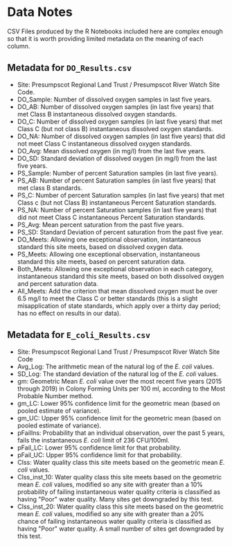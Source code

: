 # Data Notes

CSV Files produced by the R Notebooks included here are complex enough so that 
it is worth providing limited metadata on the meaning of each column.

## Metadata for `DO_Results.csv`
*  Site:  Presumpscot Regional Land Trust / Presumpscot River Watch Site Code.   
*  DO_Sample:  Number of dissolved oxygen samples in last five years.  
*  DO_AB:      Number of dissolved oxygen samples (in last five years) that met
   Class B instantaneous dissolved oxygen standards.  
*  DO_C:       Number of dissolved oxygen samples (in last five years) that met
   Class C (but not class B) instantaneous dissolved oxygen standards.  
*  DO_NA:      Number of dissolved oxygen samples (in last five years) that did
   not meet Class C instantaneous dissolved oxygen standards.  
*  DO_Avg:     Mean dissolved oxygen (in mg/l) from the last five years.  
*  DO_SD:      Standard deviation of dissolved oxygen (in mg/l) from the last
   five years.   
*  PS_Sample:  Number of percent Saturation samples (in last five years).  
*  PS_AB:      Number of percent Saturation samples (in last five years) that
   met class B standards.  
*  PS_C:       Number of percent Saturation samples (in last five years) that
   met Class c (but not Class B) instantaneous Percent Saturation standards.  
*  PS_NA:      Number of percent Saturation samples (in last five years) that
   did not meet Class C instantaneous Percent Saturation standards.  
*  PS_Avg:     Mean percent saturation from the past five years.  
*  PS_SD:      Standard Deviation of percent saturation from the past five year.  
*  DO_Meets:   Allowing one exceptional observation, instantaneous 
   standard this site meets, based on dissolved oxygen data.  
*  PS_Meets:   Allowing one exceptional observation, instantaneous
   standard this site meets, based on percent saturation data.  
*  Both_Meets: Allowing one exceptional observation in each category, 
   instantaneous standard this site meets, based on both dissolved oxygen
   and percent saturation data.  
*  All_Meets:  Add the criterion that mean dissolved oxygen must be over 6.5
   mg/l to meet the Class C or better standards (this is a slight
   misapplication of state standards, which apply over a thirty day period; 
   has no effect on results in our data).  
   
## Metadata for `E_coli_Results.csv`
*  Site:  Presumpscot Regional Land Trust / Presumpscot River Watch Site Code  
*  Avg_Log:  The arithmetic mean of the natural log of the *E. coli* values.  
*  SD_Log:   The standard deviation of the natural log of the *E. coli*
   values.
*  gm:    Geometric Mean *E. coli* value over the most recent five years
   (2015 through 2019) in Colony  Forming Units per 100 ml, according to
   the Most Probable Number method.  
*  gm_LC: Lower 95% confidence limit for the geometric mean (based on pooled 
   estimate of variance).  
*  gm_UC: Upper 95% confidence limit for the geometric mean (based on pooled 
   estimate of variance).  
*  pFailIns:  Probability that an individual observation, over the past 5 years,
   fails the instantaneous *E. coli* limit of 236 CFU/100ml.  
*  pFail_LC:  Lower 95% confidence limit for that probability.  
*  pFail_UC:  Upper 95% confidence limit for that probability.  
*  Clss:  Water quality class this site meets based on the geometric
   mean *E. coli* values.  
*  Clss_inst_10:  Water quality class this site meets based on the geometric
   mean *E. coli* values, modified so any site with greater than a 10% 
   probability of failing instantaneous water quality criteria is classified as 
   having "Poor" water quality. Many sites get downgraded by this test.  
*  Clss_inst_20:  Water quality class this site meets based on the geometric
   mean *E. coli* values, modified so any site with greater than a 20% chance
   of failing instantaneous water quality criteria is classified as having 
   "Poor" water quality. A small number of sites get downgraded by this test.  
